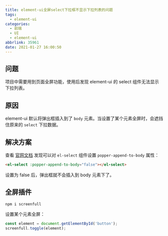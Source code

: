 ```yaml
---
title: element-ui全屏select下拉框不显示下拉列表的问题
tags:
  - element-ui
categories:
  - 前端
  - UI
  - element-ui
abbrlink: 35961
date: 2021-01-27 16:00:50
---
```


## 问题

项目中需要用到页面全屏功能，使用后发现 element-ui 的 select 组件无法显示下拉列表。

<!-- more -->

## 原因

element-ui 默认将弹出框插入到了 `body` 元素。当设置了某个元素全屏时，会遮挡住原来的 `select` 下拉数据。

## 解决方案

查看 [官网文档](https://element.eleme.io/#/zh-CN/component/select#select-attributes) 发现可以对 `el-select` 组件设置 `popper-append-to-body` 属性：

```html
<el-select :popper-append-to-body="false"></el-select>
```

设置为 false 后，弹出框就不会插入到 body 元素下了。

## 全屏插件

```shell
npm i screenfull
```

设置某个元素全屏：

```js
const element = document.getElementById('button');
screenfull.toggle(element);
```
